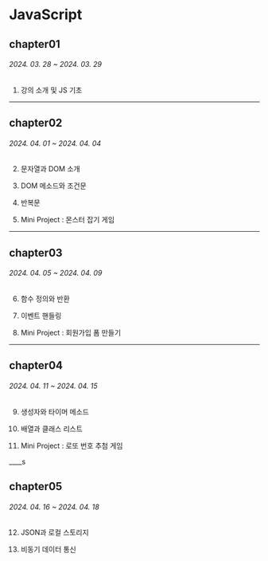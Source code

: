 # JavaScript

## chapter01

###### 2024. 03. 28 ~ 2024. 03. 29

01. 강의 소개 및 JS 기초

____

## chapter02

###### 2024. 04. 01 ~ 2024. 04. 04


02. 문자열과 DOM 소개

03. DOM 메소드와 조건문

04. 반복문

05. Mini Project : 몬스터 잡기 게임

____

## chapter03

###### 2024. 04. 05 ~ 2024. 04. 09

06. 함수 정의와 반환

07. 이벤트 핸들링

08. Mini Project : 회원가입 폼 만들기

____

## chapter04

###### 2024. 04. 11 ~ 2024. 04. 15

09. 생성자와 타이머 메소드

10. 배열과 클래스 리스트

11. Mini Project : 로또 번호 추첨 게임

____s

## chapter05

###### 2024. 04. 16 ~ 2024. 04. 18

12. JSON과 로컬 스토리지

13. 비동기 데이터 통신